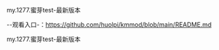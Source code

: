 my.1277.蜜芽test-最新版本

--观看入口-：https://github.com/huolpi/kmmod/blob/main/README.md

my.1277.蜜芽test-最新版本
